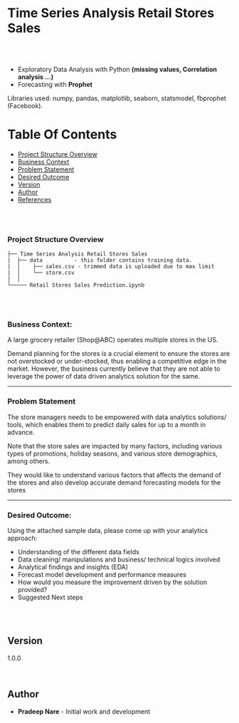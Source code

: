 # Time Series Analysis Retail Stores Sales

<br/>
<br/>

* Exploratory Data Analysis with Python **(missing values, Correlation analysis ...)**
* Forecasting with **Prophet**

Libraries used: numpy, pandas, matplotlib, seaborn, statsmodel, fbprophet (Facebook).


# Table Of Contents
-  [Project Structure Overview](#project-structure-overview)
-  [Business Context](#business-context)
-  [Problem Statement](#problem-statement)
-  [Desired Outcome](#desired-outcome)
-  [Version](#version)
-  [Author](#author)
-  [References](#references)

<br/>
<br/>

### Project Structure Overview
```
├── Time Series Analysis Retail Stores Sales
|  ├── data          - this folder contains training data.
|  │    ├── sales.csv - trimmed data is uploaded due to max limit
|  │    └── store.csv
|  │
└───── Retail Stores Sales Prediction.ipynb
```

<br/>
<br/>

### Business Context:

A large grocery retailer (Shop@ABC) operates multiple stores in the US. 

Demand planning for the stores is a crucial element to ensure the stores are not overstocked or under-stocked, thus enabling a competitive edge in the market. However, the business currently believe that they are not able to leverage the power of data driven analytics solution for the same. 

<hr/>

### Problem Statement

The store managers needs to be empowered with data analytics solutions/ tools, which enables them to predict daily sales for up to a month in advance.

Note that the store sales are impacted by many factors, including various types of promotions, holiday seasons, and various store demographics, among others. 

They would like to understand various factors that affects the demand of the stores and also develop accurate demand forecasting models for the stores

<hr/>

### Desired Outcome:

Using the attached sample data, please come up with your analytics approach:

- Understanding of the different data fields
- Data cleaning/ manipulations and business/ technical logics involved
- Analytical findings and insights (EDA)
- Forecast model development and performance measures
- How would you measure the improvement driven by the solution provided?
- Suggested Next steps

<br/>
<br/>

## Version

1.0.0 

<br/>

## Author

* **Pradeep Nare** - Initial work and development

<br/>


